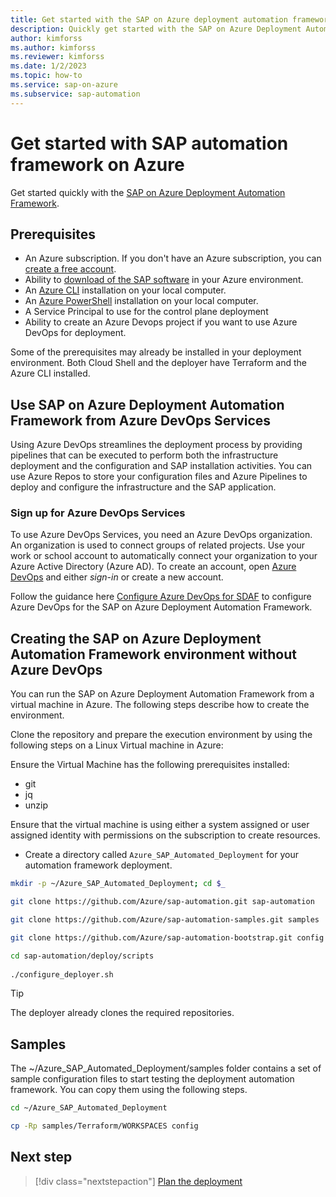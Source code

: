 ```yaml
---
title: Get started with the SAP on Azure deployment automation framework
description: Quickly get started with the SAP on Azure Deployment Automation Framework. Deploy an example configuration using sample parameter files.
author: kimforss
ms.author: kimforss
ms.reviewer: kimforss
ms.date: 1/2/2023
ms.topic: how-to
ms.service: sap-on-azure
ms.subservice: sap-automation
---
```


# Get started with SAP automation framework on Azure

Get started quickly with the [SAP on Azure Deployment Automation Framework](deployment-framework.md).

## Prerequisites


- An Azure subscription. If you don't have an Azure subscription, you can [create a free account](https://azure.microsoft.com/free/?WT.mc_id=A261C142F).
- Ability to [download of the SAP software](software.md) in your Azure environment.
- An [Azure CLI](/cli/azure/install-azure-cli) installation on your local computer.
- An [Azure PowerShell](/powershell/azure/install-az-ps#update-the-azure-powershell-module) installation on your local computer.
- A Service Principal to use for the control plane deployment
- Ability to create an Azure Devops project if you want to use Azure DevOps for deployment.

Some of the prerequisites may already be installed in your deployment environment. Both Cloud Shell and the deployer have Terraform and the Azure CLI installed.

## Use SAP on Azure Deployment Automation Framework from Azure DevOps Services

Using Azure DevOps streamlines the deployment process by providing pipelines that can be executed to perform both the infrastructure deployment and the configuration and SAP installation activities.
You can use Azure Repos to store your configuration files and Azure Pipelines to deploy and configure the infrastructure and the SAP application.

### Sign up for Azure DevOps Services

To use Azure DevOps Services, you need an Azure DevOps organization. An organization is used to connect groups of related projects. Use your work or school account to automatically connect your organization to your Azure Active Directory (Azure AD). To create an account, open [Azure DevOps](https://azure.microsoft.com/services/devops/) and either _sign-in_ or create a new account.

Follow the guidance here [Configure Azure DevOps for SDAF](configure-devops.md) to configure Azure DevOps for the SAP on Azure Deployment Automation Framework.

## Creating the SAP on Azure Deployment Automation Framework environment without Azure DevOps

You can run the SAP on Azure Deployment Automation Framework from a virtual machine in Azure. The following steps describe how to create the environment.

Clone the repository and prepare the execution environment by using the following steps on a Linux Virtual machine in Azure:

Ensure the Virtual Machine has the following prerequisites installed:
 - git
 - jq
 - unzip
 
Ensure that the virtual machine is using either a system assigned or user assigned identity with permissions on the subscription to create resources.


- Create a directory called `Azure_SAP_Automated_Deployment` for your automation framework deployment. 

```bash
mkdir -p ~/Azure_SAP_Automated_Deployment; cd $_

git clone https://github.com/Azure/sap-automation.git sap-automation

git clone https://github.com/Azure/sap-automation-samples.git samples

git clone https://github.com/Azure/sap-automation-bootstrap.git config

cd sap-automation/deploy/scripts
    
./configure_deployer.sh
```



> [!TIP]
> The deployer already clones the required repositories. 

## Samples

The ~/Azure_SAP_Automated_Deployment/samples folder contains a set of sample configuration files to start testing the deployment automation framework. You can copy them using the following steps.


```bash
cd ~/Azure_SAP_Automated_Deployment

cp -Rp samples/Terraform/WORKSPACES config
```


## Next step

> [!div class="nextstepaction"]
> [Plan the deployment](plan-deployment.md)
